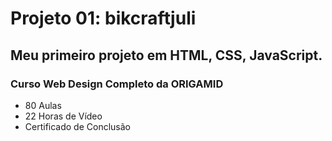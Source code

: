 # Projeto 01: bikcraftjuli
## Meu primeiro projeto em **HTML, CSS, JavaScript.**
### Curso Web Design Completo da ORIGAMID

* 80 Aulas
* 22 Horas de Vídeo
* Certificado de Conclusão

